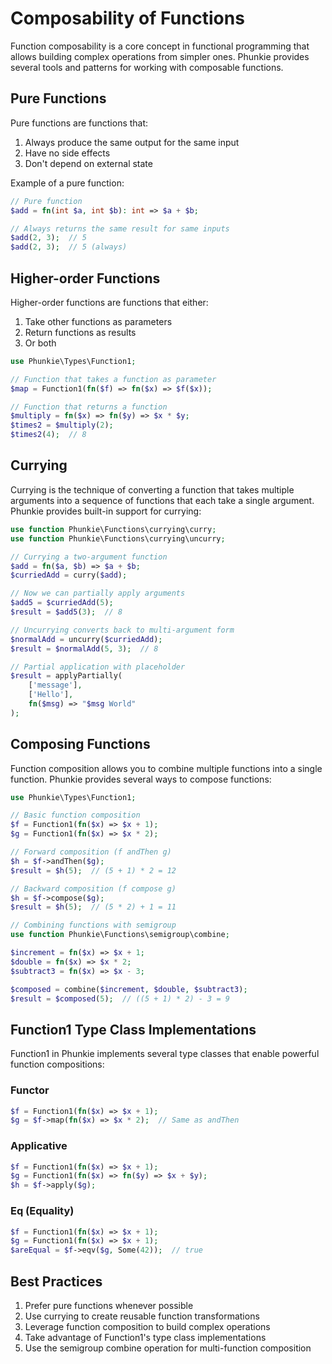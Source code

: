 # Composability of Functions

Function composability is a core concept in functional programming that allows building complex operations from simpler ones. Phunkie provides several tools and patterns for working with composable functions.

## Pure Functions

Pure functions are functions that:
1. Always produce the same output for the same input
2. Have no side effects
3. Don't depend on external state

Example of a pure function:

```php
// Pure function
$add = fn(int $a, int $b): int => $a + $b;

// Always returns the same result for same inputs
$add(2, 3);  // 5
$add(2, 3);  // 5 (always)
```

## Higher-order Functions

Higher-order functions are functions that either:
1. Take other functions as parameters
2. Return functions as results
3. Or both

```php
use Phunkie\Types\Function1;

// Function that takes a function as parameter
$map = Function1(fn($f) => fn($x) => $f($x));

// Function that returns a function
$multiply = fn($x) => fn($y) => $x * $y;
$times2 = $multiply(2);
$times2(4);  // 8
```

## Currying

Currying is the technique of converting a function that takes multiple arguments into a sequence of functions that each take a single argument. Phunkie provides built-in support for currying:

```php
use function Phunkie\Functions\currying\curry;
use function Phunkie\Functions\currying\uncurry;

// Currying a two-argument function
$add = fn($a, $b) => $a + $b;
$curriedAdd = curry($add);

// Now we can partially apply arguments
$add5 = $curriedAdd(5);
$result = $add5(3);  // 8

// Uncurrying converts back to multi-argument form
$normalAdd = uncurry($curriedAdd);
$result = $normalAdd(5, 3);  // 8

// Partial application with placeholder
$result = applyPartially(
    ['message'], 
    ['Hello'], 
    fn($msg) => "$msg World"
);
```

## Composing Functions

Function composition allows you to combine multiple functions into a single function. Phunkie provides several ways to compose functions:

```php
use Phunkie\Types\Function1;

// Basic function composition
$f = Function1(fn($x) => $x + 1);
$g = Function1(fn($x) => $x * 2);

// Forward composition (f andThen g)
$h = $f->andThen($g);
$result = $h(5);  // (5 + 1) * 2 = 12

// Backward composition (f compose g)
$h = $f->compose($g);
$result = $h(5);  // (5 * 2) + 1 = 11

// Combining functions with semigroup
use function Phunkie\Functions\semigroup\combine;

$increment = fn($x) => $x + 1;
$double = fn($x) => $x * 2;
$subtract3 = fn($x) => $x - 3;

$composed = combine($increment, $double, $subtract3);
$result = $composed(5);  // ((5 + 1) * 2) - 3 = 9
```

## Function1 Type Class Implementations

Function1 in Phunkie implements several type classes that enable powerful function compositions:

### Functor
```php
$f = Function1(fn($x) => $x + 1);
$g = $f->map(fn($x) => $x * 2);  // Same as andThen
```

### Applicative
```php
$f = Function1(fn($x) => $x + 1);
$g = Function1(fn($x) => fn($y) => $x + $y);
$h = $f->apply($g);
```

### Eq (Equality)
```php
$f = Function1(fn($x) => $x + 1);
$g = Function1(fn($x) => $x + 1);
$areEqual = $f->eqv($g, Some(42));  // true
```

## Best Practices

1. Prefer pure functions whenever possible
2. Use currying to create reusable function transformations
3. Leverage function composition to build complex operations
4. Take advantage of Function1's type class implementations
5. Use the semigroup combine operation for multi-function composition
